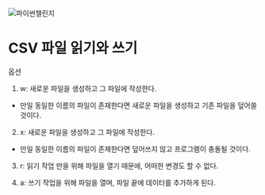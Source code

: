 ![파이썬챌린지](https://github.com/kimheeseo/python/blob/main/%ED%8C%8C%EC%9D%B4%EC%8D%AC%EC%B1%8C%EB%A6%B0%EC%A7%80/9791191600018.jpg)

# CSV 파일 읽기와 쓰기
옵션
1) w: 새로운 파일을 생성하고 그 파일에 작성한다.
- 만일 동일한 이름의 파일이 존재한다면 새로운 파일을 생성하고 기존 파일을 덮어쓸 것이다.

2) x: 새로운 파일을 생성하고 그 파일에 작성한다.
- 만일 동일한 이름의 파일이 존재한다면 덮어쓰지 않고 프로그램이 충돌될 것이다.

3) r: 읽기 작업 만을 위해 파일을 열기 때문에, 어떠한 변경도 할 수 없다.

4) a: 쓰기 작업을 위해 파일을 열며, 파일 끝에 데이터를 추가하게 된다.
